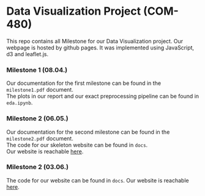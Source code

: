 # Data Visualization Project (COM-480)

This repo contains all Milestone for our Data Visualization project.
Our webpage is hosted by github pages. It was implemented using JavaScript, d3 and leaflet.js.

###

### Milestone 1 (08.04.)

Our documentation for the first milestone can be found in the `milestone1.pdf` document.  
The plots in our report and our exact preprocessing pipeline can be found in `eda.ipynb`. 

### Milestone 2 (06.05.)

Our documentation for the second milestone can be found in the `milestone2.pdf` document.  
The code for our skeleton website can be found in `docs`.  
Our website is reachable [here](https://com-480-data-visualization.github.io/datavis-project-2022-bottas/).

### Milestone 2 (03.06.)

The code for our website can be found in `docs`.
Our website is reachable [here](https://com-480-data-visualization.github.io/datavis-project-2022-bottas/).

